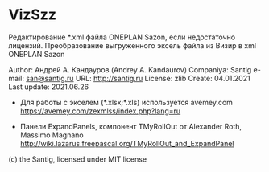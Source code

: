 # VizSzz
Редактирование \*.xml файла ONEPLAN Sazon, если недостаточно лицензий.
Преобразование выгруженного эксель файла из Визир в xml ONEPLAN Sazon
 
  Author:        Андрей А. Кандауров (Andrey A. Kandaurov)
  Companiya:     Santig
  e-mail:        san@santig.ru
  URL:           http://santig.ru
  License:       zlib
  Create:        04.01.2021
  Last update:   2021.06.26


 * Для работы с экселем (\*.xlsx;\*.xls) используется avemey.com
    https://avemey.com/zexmlss/index.php?lang=ru
 
 * Панели ExpandPanels, компонент TMyRollOut от Alexander Roth, Massimo Magnano
    http://wiki.lazarus.freepascal.org/TMyRollOut_and_ExpandPanel 
	
	
(c) the Santig, licensed under MIT license
